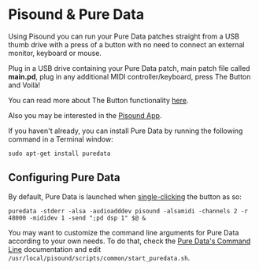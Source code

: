 # Pisound & Pure Data

Using Pisound you can run your Pure Data patches straight from a USB thumb drive with a press of a button with no need to connect an external monitor, keyboard or mouse.

Plug in a USB drive containing your Pure Data patch, main patch file called **main.pd**, plug in any additional MIDI controller/keyboard, press The Button and Voilà!

You can read more about The Button functionality [here](The-Button.md).

Also you may be interested in the [Pisound App](Pisound-App.md).

If you haven't already, you can install Pure Data by running the following command in a Terminal window:

```
sudo apt-get install puredata
```

## Configuring Pure Data

By default, Pure Data is launched when [single-clicking](https://github.com/BlokasLabs/pisound/blob/master/scripts/common/start_puredata.sh#L60) the button as so:

```
puredata -stderr -alsa -audioadddev pisound -alsamidi -channels 2 -r 48000 -mididev 1 -send ";pd dsp 1" $@ &
```

You may want to customize the command line arguments for Pure Data according to your own needs. To do that, check the [Pure Data's Command Line](https://puredata.info/docs/faq/commandline) documentation and edit `/usr/local/pisound/scripts/common/start_puredata.sh`.
